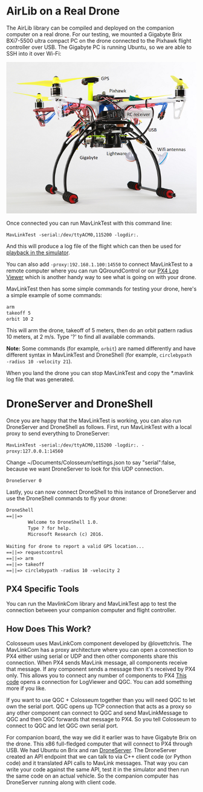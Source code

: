 # AirLib on a Real Drone

The AirLib library can be compiled and deployed on the companion computer on a real drone. For our testing, we mounted a Gigabyte Brix BXi7-5500 ultra compact PC on the drone connected to the Pixhawk flight controller over USB. The Gigabyte PC is running Ubuntu, so we are able to SSH into it over Wi-Fi: 

![Flamewheel](images/Flamewheel.png)

Once connected you can run MavLinkTest with this command line:
```
MavLinkTest -serial:/dev/ttyACM0,115200 -logdir:. 
```
And this will produce a log file of the flight which can then be used for [playback in the simulator](playback.md).

You can also add `-proxy:192.168.1.100:14550` to connect MavLinkTest to a remote computer where you can run QGroundControl or our 
[PX4 Log Viewer](log_viewer.md) which is another handy way to see what is going on with your drone.

MavLinkTest then has some simple commands for testing your drone, here's a simple example of some commands:

```
arm
takeoff 5
orbit 10 2
```

This will arm the drone, takeoff of 5 meters, then do an orbit pattern radius 10 meters, at 2 m/s.
Type '?' to find all available commands.

**Note:** Some commands (for example, `orbit`) are named differently and have different syntax in MavLinkTest and DroneShell (for example, `circlebypath -radius 10 -velocity 21`).

When you land the drone you can stop MavLinkTest and copy the *.mavlink log file that was generated.

# DroneServer and DroneShell

Once you are happy that the MavLinkTest is working, you can also run DroneServer and DroneShell as follows. First, run MavLinkTest with a local proxy to send everything to DroneServer:

```
MavLinkTest -serial:/dev/ttyACM0,115200 -logdir:. -proxy:127.0.0.1:14560
```
Change ~/Documents/Colosseum/settings.json to say "serial":false, because we want DroneServer to look for this UDP connection.

```
DroneServer 0
```

Lastly, you can now connect DroneShell to this instance of DroneServer and use the DroneShell commands to fly your drone:

```
DroneShell
==||=>
        Welcome to DroneShell 1.0.
        Type ? for help.
        Microsoft Research (c) 2016.

Waiting for drone to report a valid GPS location...
==||=> requestcontrol
==||=> arm
==||=> takeoff
==||=> circlebypath -radius 10 -velocity 2
```

## PX4 Specific Tools
You can run the MavlinkCom library and MavLinkTest app to test the connection
between your companion computer and flight controller.  

## How Does This Work?
Colosseum uses MavLinkCom component developed by @lovettchris. The MavLinkCom has a proxy architecture where you can open a connection to PX4 either using serial or UDP and then other components share this connection. When PX4 sends MavLink message, all components receive that message. If any component sends a message then it's received by PX4 only. This allows you to connect any number of components to PX4 [This code](https://github.com/CodexLabsLLC/Colosseum/blob/main/AirLib/include/vehicles/multirotor/firmwares/mavlink/MavLinkMultirotorApi.hpp#L600) opens a connection for LogViewer and QGC. You can add something more if you like.

If you want to use QGC + Colosseum together than you will need QGC to let own the serial port. QGC opens up TCP connection that acts as a proxy so any other component can connect to QGC and send MavLinkMessage to QGC and then QGC forwards that message to PX4. So you tell Colosseum to connect to QGC and let QGC own serial port.

For companion board, the way we did it earlier was to have Gigabyte Brix on the drone. This x86 full-fledged computer that will connect to PX4 through USB. We had Ubuntu on Brix and ran [DroneServer](https://github.com/CodexLabsLLC/Colosseum/tree/main/DroneServer). The DroneServer created an API endpoint that we can talk to via C++ client code (or Python code) and it translated API calls to MavLink messages. That way you can write your code against the same API, test it in the simulator and then run the same code on an actual vehicle. So the companion computer has DroneServer running along with client code. 
